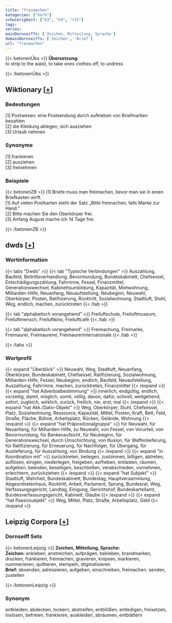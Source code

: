 ```yaml
---
title: "freimachen"
kategorien: ["Verb"]
schwierigkeit: ["k3", "h4", "r15"]
tags:
series:
mainDornseiffs: ['Zeichen, Mitteilung, Sprache']
domainDornseiffs: ['Zeichen', 'Brief']
url: "freimachen"
---
```


{{< betonenÜbs >}}
**Übersetzung:**  
to strip to the waist, to take ones clothes off, to undress  
  
{{< /betonenÜbs >}}

## Wiktionary [[+](https://de.wiktionary.org/wiki/freimachen)]

### Bedeutungen
[1] Postwesen: eine Postsendung durch aufkleben von Briefmarken bezahlen  
[2] die Kleidung ablegen, sich ausziehen  
[3] Urlaub nehmen  

### Synonyme
[1] frankieren  
[2] ausziehen  
[3] freinehmen  

### Beispiele
{{< betonenZB >}}
[1] Briefe muss man freimachen, bevor man sie in einen Briefkasten wirft.  
[1] Auf vielen Postkarten steht der Satz „Bitte freimachen, falls Marke zur Hand.“  
[2] Bitte machen Sie den Oberkörper frei.  
[3] Anfang August mache ich 14 Tage frei.  

{{< /betonenZB >}}


## dwds [[+](https://www.dwds.de/wb/freimachen)]

### Wortinformation
{{< tabs "Dwds" >}}
{{< tab "Typische Verbindungen" >}}
Auszahlung, Baufeld, Beitrittsverhandlung, Bevormundung, Bundeskabinett, Chefsessel, Entschädigungszahlung, Fahrrinne, Fessel, Finanzmittel, Generationswechsel, Kabinettsumbildung, Kapazität, Mietwohnung, Milliarden-Hilfe, Neuanfang, Neuaufstellung, Neubeginn, Neuwahl, Oberkörper, Posten, Ratifizierung, Rücktritt, Sozialwohnung, Stadtluft, Stuhl, Weg, endlich, machen, zurücktreten
{{< /tab >}}

{{< tab "alphabetisch vorangehend" >}}
Freiluftschule, Freiluftmuseum, Freiluftmensch, Freiluftkino, Freiluftcafé
{{< /tab >}}

{{< tab "alphabetisch vorangehend" >}}
Freimachung, Freimarke, Freimaurer, Freimaurerei, Freimaurerinternationale
{{< /tab >}}

{{< /tabs >}}

### Wortprofil
{{< expand "Überblick" >}} Neuwahl, Weg, Stadtluft, Neuanfang, Oberkörper, Bundeskabinett, Chefsessel, Ratifizierung, Sozialwohnung, Milliarden-Hilfe, Fessel, Neubeginn, endlich, Baufeld, Neuaufstellung, Auszahlung, Fahrrinne, machen, zurücktreten, Finanzmittel {{< /expand >}}
{{< expand "hat Adverbialbestimmung" >}} innerlich, endgültig, endlich, vorzeitig, damit, möglich, somit, völlig, davon, dafür, schnell, weitgehend, sofort, zugleich, wirklich, zurück, freilich, nie, erst, mal {{< /expand >}}
{{< expand "hat Akk./Dativ-Objekt" >}} Weg, Oberkörper, Stuhl, Chefsessel, Platz, Sozialwohnung, Ressource, Kapazität, Mittel, Posten, Kraft, Bett, Feld, Straße, Fläche, Bühne, Arbeitsplatz, Rücken, Gelände, Wohnung {{< /expand >}}
{{< expand "hat Präpositionalgruppe" >}} für Neuwahl, für Neuanfang, für Milliarden-Hilfe, zu Neuwahl, von Fessel, von Vorurteil, von Bevormundung, für Bankenaufsicht, für Neubeginn, für Generationswechsel, durch Umschichtung, von Illusion, für Waffenlieferung, für Ratifizierung, für Erneuerung, für Nachfolger, für Übergang, für Auslieferung, für Auszahlung, von Bindung {{< /expand >}}
{{< expand "in Koordination mit" >}} zurücktreten, beilegen, zustimmen, billigen, abtreten, auflösen, einigen, niederlegen, freigeben, aufheben, entlasten, räumen, aufgeben, beenden, beseitigen, beschließen, verabschieden, vornehmen, erleichtern, zurückziehen {{< /expand >}}
{{< expand "hat Subjekt" >}} Stadtluft, Wahrheit, Bundeskabinett, Bundestag, Hauptversammlung, Abgeordnetenhaus, Rücktritt, Arbeit, Parlament, Sprung, Bundesrat, Weg, Verfassungsgericht, Landtag, Einigung, Gerichtshof, Bundeskartellamt, Bundesverfassungsgericht, Kabinett, Glaube {{< /expand >}}
{{< expand "hat Passivsubjekt" >}} Weg, Mittel, Platz, Straße, Arbeitsplatz, Geld {{< /expand >}}

## Leipzig Corpora [[+](https://corpora.uni-leipzig.de/en/res?word=freimachen&corpusId=deu_newscrawl-public_2018)]

### Dornseiff Sets
{{< betonenLeipzig >}}
**Zeichen, Mitteilung, Sprache:**  
**Zeichen:** ankleben, anstreichen, aufprägen, bekleben, brandmarken, drucken, frankieren, freimachen, gravieren, knipsen, markieren, nummerieren, quittieren, stempeln, stigmatisieren  
**Brief:** absenden, adressieren, aufgeben, einschreiben, freimachen, senden, zustellen  

{{< /betonenLeipzig >}}

### Synonym
entkleiden, abdecken, lockern, abstreifen, entblößen, entledigen, freisetzen, loslösen, befreien, frankieren, auskleiden, abräumen, entblättern

